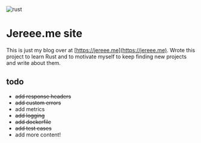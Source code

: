 ![rust](https://github.com/anomalyze/jereeeme/actions/workflows/rust.yml/badge.svg)

# Jereee.me site

This is just my blog over at [https://jereee.me](https://jereee.me). Wrote this project to learn Rust and to motivate myself to keep finding new projects and write about them.

## todo

* ~~add response headers~~
* ~~add custom errors~~
* add metrics
* ~~add logging~~
* ~~add dockerfile~~
* ~~add test cases~~
* add more content!
